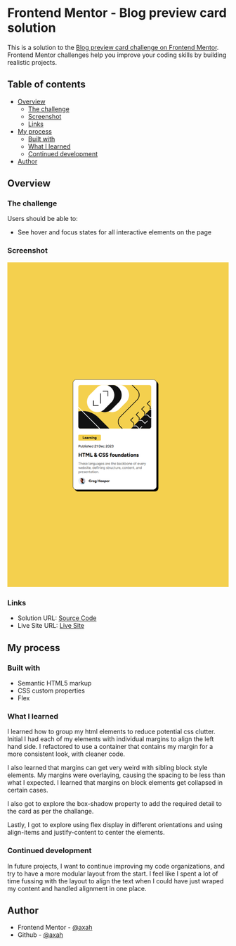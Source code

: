 # Frontend Mentor - Blog preview card solution

This is a solution to the [Blog preview card challenge on Frontend Mentor](https://www.frontendmentor.io/challenges/blog-preview-card-ckPaj01IcS). Frontend Mentor challenges help you improve your coding skills by building realistic projects. 

## Table of contents

- [Overview](#overview)
  - [The challenge](#the-challenge)
  - [Screenshot](#screenshot)
  - [Links](#links)
- [My process](#my-process)
  - [Built with](#built-with)
  - [What I learned](#what-i-learned)
  - [Continued development](#continued-development)
- [Author](#author)

## Overview

### The challenge

Users should be able to:

- See hover and focus states for all interactive elements on the page

### Screenshot

![](./screenshots/image.png)

### Links

- Solution URL: [Source Code](https://github.com/axah37/frontend-mentor-blog-preview-card)
- Live Site URL: [Live Site](https://axah37.github.io/frontend-mentor-blog-preview-card/)

## My process

### Built with

- Semantic HTML5 markup
- CSS custom properties
- Flex

### What I learned

I learned how to group my html elements to reduce potential
css clutter. Initial I had each of my elements with individual margins to align the left hand side. I refactored to use a container that contains my margin for a more consistent look, with cleaner code. 

I also learned that margins can get very weird with sibling block style elements. My margins were overlaying, causing the spacing to be less than what I expected. I learned that margins on block elements get collapsed in certain cases. 

I also got to explore the box-shadow property to add the required detail to the card as per the challange. 

Lastly, I got to explore using flex display in different orientations and using align-items and justify-content to center the elements.

### Continued development

In future projects, I want to continue improving my code organizations, and try to have a more modular layout from the start. I feel like I spent a lot of time fussing with the layout to align the text when I could have just wraped my content and handled alignment in one place. 

## Author

- Frontend Mentor - [@axah](https://www.frontendmentor.io/profile/axah37)
- Github - [@axah](https://www.github.com/axah37)